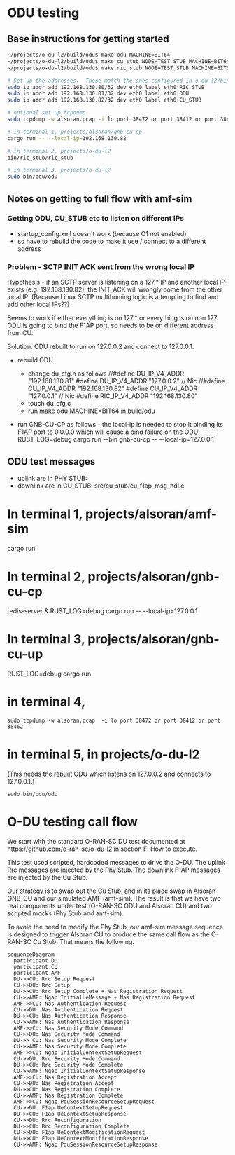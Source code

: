 # ODU testing
## Base instructions for getting started 
```sh
~/projects/o-du-l2/build/odu$ make odu MACHINE=BIT64
~/projects/o-du-l2/build/odu$ make cu_stub NODE=TEST_STUB MACHINE=BIT64
~/projects/o-du-l2/build/odu$ make ric_stub NODE=TEST_STUB MACHINE=BIT64

# Set up the addresses.  These match the ones configured in o-du-l2/bin/odu/config/startup_config.xml
sudo ip addr add 192.168.130.80/32 dev eth0 label eth0:RIC_STUB
sudo ip addr add 192.168.130.81/32 dev eth0 label eth0:ODU
sudo ip addr add 192.168.130.82/32 dev eth0 label eth0:CU_STUB

# optional set up tcpdump
sudo tcpdump -w alsoran.pcap -i lo port 38472 or port 38412 or port 38462

# in terminal 1, projects/alsoran/gnb-cu-cp
cargo run -- --local-ip=192.168.130.82

# in terminal 2, projects/o-du-l2
bin/ric_stub/ric_stub

# in terminal 3, projects/o-du-l2
sudo bin/odu/odu

```

## Notes on getting to full flow with amf-sim

### Getting ODU, CU_STUB etc to listen on different IPs

-  startup_config.xml doesn't work (because O1 not enabled)
-  so have to rebuild the code to make it use / connect to a different address

### Problem - SCTP INIT ACK sent from the wrong local IP
Hypothesis - if an SCTP server is listening on a 127.* IP and another local IP exists (e.g. 192.168.130.82), the INIT_ACK will wrongly come from the other local IP.  (Because Linux SCTP multihoming logic is attempting to find and add other local IPs??)

Seems to work if either everything is on 127.* or everything is on non 127.  ODU is going to bind the F1AP port, so needs to be on different address from CU.

Solution: ODU rebuilt to run on 127.0.0.2 and connect to 127.0.0.1.
- rebuild ODU
  - change du_cfg.h as follows 
//#define DU_IP_V4_ADDR "192.168.130.81"
#define DU_IP_V4_ADDR "127.0.0.2" // Nic
//#define CU_IP_V4_ADDR "192.168.130.82"
#define CU_IP_V4_ADDR "127.0.0.1"  // Nic
#define RIC_IP_V4_ADDR "192.168.130.80"
  - touch du_cfg.c
  - run make odu MACHINE=BIT64 in build/odu

- run GNB-CU-CP as follows - the local-ip is needed to stop it binding its F1AP port to 0.0.0.0
  which will cause a bind failure on the ODU: RUST_LOG=debug cargo run --bin gnb-cu-cp -- --local-ip=127.0.0.1
 
## ODU test messages

- uplink are in PHY STUB: 
- downlink are in CU_STUB: src/cu_stub/cu_f1ap_msg_hdl.c

# In terminal 1, projects/alsoran/amf-sim
cargo run

# In terminal 2, projects/alsoran/gnb-cu-cp
redis-server &
RUST_LOG=debug cargo run -- --local-ip=127.0.0.1

# In terminal 3, projects/alsoran/gnb-cu-up
RUST_LOG=debug cargo run

# in terminal 4, 
```
sudo tcpdump -w alsoran.pcap  -i lo port 38472 or port 38412 or port 38462
```

# in terminal 5, in projects/o-du-l2
(This needs the rebuilt ODU which listens on 127.0.0.2 and connects to 127.0.0.1.)
```
sudo bin/odu/odu
```


# O-DU testing call flow
We start with the standard O-RAN-SC DU test documented at https://github.com/o-ran-sc/o-du-l2 in section F: How to execute.

This test used scripted, hardcoded messages to drive the O-DU.  The uplink Rrc messages are injected by the Phy Stub.  The downlink F1AP messages are injected by the Cu Stub.  

Our strategy is to swap out the Cu Stub, and in its place swap in Alsoran GNB-CU and our simulated AMF (amf-sim).  The result is that we have two real components under test (O-RAN-SC ODU and Alsoran CU) and two scripted mocks (Phy Stub and amf-sim).

To avoid the need to modify the Phy Stub, our amf-sim message sequence is designed to trigger Alsoran CU to produce the same call flow as the O-RAN-SC Cu Stub.  That means the following.

```mermaid
sequenceDiagram
  participant DU
  participant CU
  participant AMF
  DU->>CU: Rrc Setup Request
  CU->>DU: Rrc Setup
  DU->>CU: Rrc Setup Complete + Nas Registration Request
  CU->>AMF: Ngap InitialUeMessage + Nas Registration Request
  AMF->>CU: Nas Authentication Request
  CU->>DU: Nas Authentication Request
  DU->>CU: Nas Authentication Response
  CU->>AMF: Nas Authentication Response
  AMF->>CU: Nas Security Mode Command 
  CU->>DU: Nas Security Mode Command
  DU->> CU: Nas Security Mode Complete
  CU->>AMF: Nas Security Mode Complete
  AMF->>CU: Ngap InitialContextSetupRequest
  CU->>DU: Rrc Security Mode Command
  DU->>CU: Rrc Security Mode Complete
  CU->>AMF: Ngap InitialContextSetupResponse
  AMF->>CU: Nas Registration Accept 
  CU->>DU: Nas Registration Accept
  DU->>CU: Nas Registration Complete
  CU->>AMF: Nas Registration Complete
  AMF->>CU: Ngap PduSessionResourceSetupRequest
  CU->>DU: F1ap UeContextSetupRequest
  DU->>CU: F1ap UeContextSetupResponse
  CU->>DU: Rrc Reconfiguration
  DU->>CU: Rrc Reconfiguration Complete
  CU->>DU: F1ap UeContextModificationRequest
  DU->>CU: F1ap UeContextModificationResponse
  CU->>AMF: Ngap PduSessionResourceSetupResponse
```